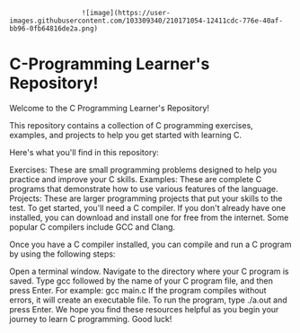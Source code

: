                       ![image](https://user-images.githubusercontent.com/103309340/210171054-12411cdc-776e-40af-bb96-0fb64816de2a.png)

# C-Programming Learner's Repository!

Welcome to the C Programming Learner's Repository!

This repository contains a collection of C programming exercises, examples, and projects to help you get started with learning C.

Here's what you'll find in this repository:

Exercises: These are small programming problems designed to help you practice and improve your C skills.
Examples: These are complete C programs that demonstrate how to use various features of the language.
Projects: These are larger programming projects that put your skills to the test.
To get started, you'll need a C compiler. If you don't already have one installed, you can download and install one for free from the internet. Some popular C compilers include GCC and Clang.

Once you have a C compiler installed, you can compile and run a C program by using the following steps:

Open a terminal window.
Navigate to the directory where your C program is saved.
Type gcc followed by the name of your C program file, and then press Enter. For example: gcc main.c
If the program compiles without errors, it will create an executable file.
To run the program, type ./a.out and press Enter.
We hope you find these resources helpful as you begin your journey to learn C programming. Good luck!
